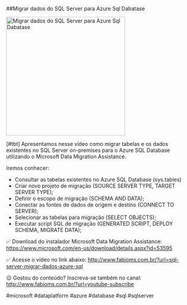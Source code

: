 ##Migrar dados do SQL Server para Azure Sql Dabatase

<img src="https://fabioms.com.br//uploads/youtube/-VBk_bu9JnM.png" alt="Migrar dados do SQL Server para Azure Sql Dabatase" title="Azure SQL (Database, Pools, Serverless, Hyperscale, Managed Instance, Virtual Machines)" width="320"/>

[#tbt] Apresentamos nesse vídeo como migrar tabelas e os dados existentes no SQL Server on-premises para o Azure SQL Database utilizando o Microsoft Data Migration Assistance.

Iremos conhecer:
- Consultar as tabelas existentes no Azure SQL Database (sys.tables)
- Criar novo projeto de migração (SOURCE SERVER TYPE, TARGET SERVER TYPE);
- Definir o escopo de migração (SCHEMA AND DATA);
- Conectar as fontes de dados de origem e destino (CONNECT TO SERVER);
- Selecionar as tabelas para migração (SELECT OBJECTS);
- Executar script SQL de migração (GENERATED SCRIPT, DEPLOY SCHEMA, MIGRATE DATA);

✅ Download do instalador Microsoft Data Migration Assistance:
https://www.microsoft.com/en-us/download/details.aspx?id=53595

✅ Acesse o vídeo no link abaixo:
http://www.fabioms.com.br/?url=sql-server-migrar-dados-azure-sql

😉 Gostou do conteúdo? Inscreva-se também no canal:
http://www.fabioms.com.br/?url=youtube-subscribe 

#microsoft #dataplatform #azure #database #sql #sqlserver 